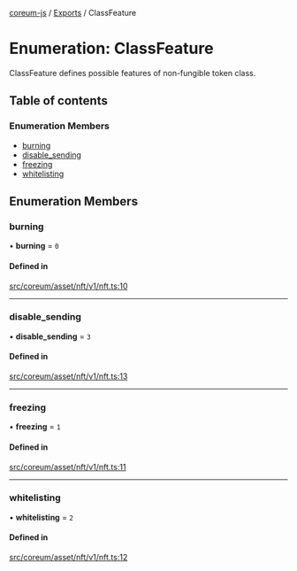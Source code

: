 [coreum-js](../README.md) / [Exports](../modules.md) / ClassFeature

# Enumeration: ClassFeature

ClassFeature defines possible features of non-fungible token class.

## Table of contents

### Enumeration Members

- [burning](ClassFeature.md#burning)
- [disable\_sending](ClassFeature.md#disable_sending)
- [freezing](ClassFeature.md#freezing)
- [whitelisting](ClassFeature.md#whitelisting)

## Enumeration Members

### burning

• **burning** = ``0``

#### Defined in

[src/coreum/asset/nft/v1/nft.ts:10](https://github.com/PulsaraIO/coreum-js/blob/63824e3/src/coreum/asset/nft/v1/nft.ts#L10)

___

### disable\_sending

• **disable\_sending** = ``3``

#### Defined in

[src/coreum/asset/nft/v1/nft.ts:13](https://github.com/PulsaraIO/coreum-js/blob/63824e3/src/coreum/asset/nft/v1/nft.ts#L13)

___

### freezing

• **freezing** = ``1``

#### Defined in

[src/coreum/asset/nft/v1/nft.ts:11](https://github.com/PulsaraIO/coreum-js/blob/63824e3/src/coreum/asset/nft/v1/nft.ts#L11)

___

### whitelisting

• **whitelisting** = ``2``

#### Defined in

[src/coreum/asset/nft/v1/nft.ts:12](https://github.com/PulsaraIO/coreum-js/blob/63824e3/src/coreum/asset/nft/v1/nft.ts#L12)
